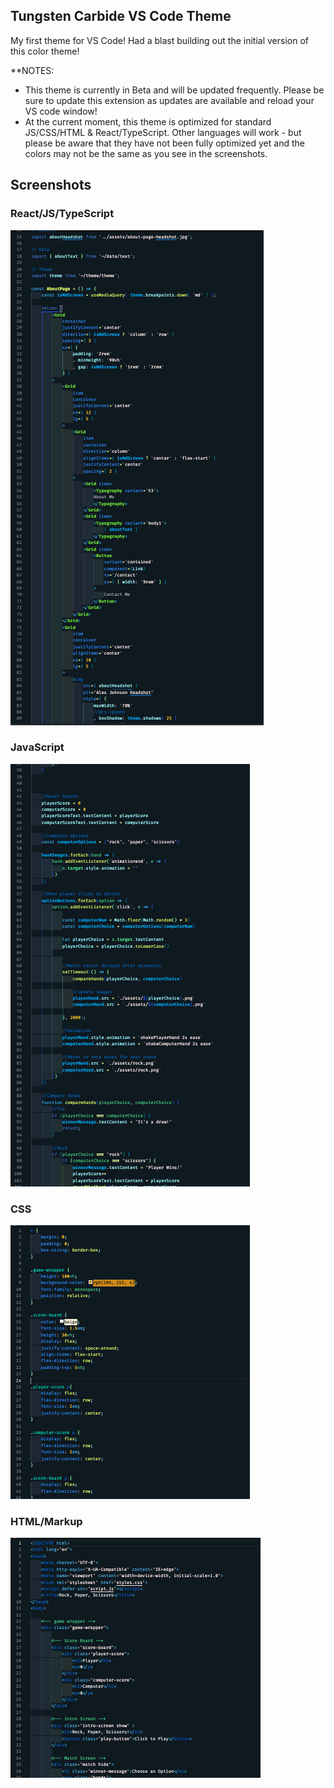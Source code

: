 ## Tungsten Carbide VS Code Theme

My first theme for VS Code! Had a blast building out the initial version of this color theme!

**NOTES: 

- This theme is currently in Beta and will be updated frequently. Please be sure to update this extension as updates are available and reload your VS code window!
- At the current moment, this theme is optimized for standard JS/CSS/HTML & React/TypeScript. Other languages will work - but please be aware that they have not been fully optimized yet and the colors may not be the same as you see in the screenshots. 

## Screenshots

### React/JS/TypeScript
![TypeScript/React](images/tc-react-updated.png)

### JavaScript
![JS](images/tc-js-updated.png) 

### CSS
![CSS](images/tc-css-updated.png) 

### HTML/Markup
![HTML](images/tc-html-new.png) 





